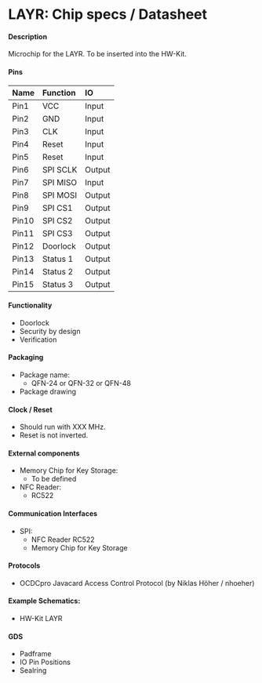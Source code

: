 # LAYR: Chip specs / Datasheet

#### Description

Microchip for the LAYR. To be inserted into the HW-Kit.

#### Pins
| Name  | Function | IO |
|:----  | :----     | :---- |
| Pin1  | VCC       | Input |
| Pin2  | GND       | Input |
| Pin3  | CLK       | Input |
| Pin4  | Reset     | Input |
| Pin5  | Reset     | Input |
| Pin6  | SPI SCLK  | Output |
| Pin7  | SPI MISO  | Input |
| Pin8  | SPI MOSI  | Output |
| Pin9  | SPI CS1   | Output |
| Pin10 | SPI CS2   | Output |
| Pin11 | SPI CS3   | Output |
| Pin12 | Doorlock  | Output |
| Pin13 | Status 1  | Output |
| Pin14 | Status 2  | Output |
| Pin15 | Status 3  | Output |




#### Functionality

* Doorlock
* Security by design
* Verification 

#### Packaging

* Package name:
  * QFN-24 or QFN-32 or QFN-48   
* Package drawing

#### Clock / Reset

* Should run with XXX MHz. 
* Reset is not inverted.

#### External components

* Memory Chip for Key Storage:
  * To be defined 
* NFC Reader:
  * RC522

#### Communication Interfaces

* SPI:
  * NFC Reader RC522
  * Memory Chip for Key Storage   

#### Protocols

* OCDCpro Javacard Access Control Protocol (by Niklas Höher / nhoeher) 

#### Example Schematics:

* HW-Kit LAYR

#### GDS

* Padframe
* IO Pin Positions
* Sealring
